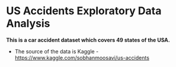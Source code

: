 # US Accidents Exploratory Data Analysis

**This is a car accident dataset which covers 49 states of the USA.**

- The source of the data is Kaggle - https://www.kaggle.com/sobhanmoosavi/us-accidents